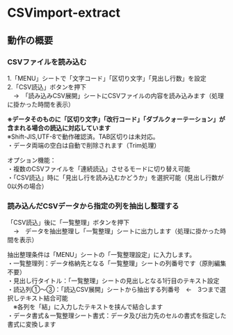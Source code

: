 # CSVimport-extract
## 動作の概要
### CSVファイルを読み込む
1.「MENU」シートで「文字コード」「区切り文字」「見出し行数」を設定  
2.「CSV読込」ボタンを押下  
　→　「読み込みCSV展開」シートにCSVファイルの内容を読み込みます（処理に掛かった時間を表示） 
 
**※データそのものに「区切り文字」「改行コード」「ダブルクォーテーション」が含まれる場合の読込に対応しています**  
※Shift-JIS,UTF-8で動作確認済。TAB区切りは未対応。  
・データ両端の空白は自動で削除されます（Trim処理）

オプション機能：  
・複数のCSVファイルを「連続読込」させるモードに切り替え可能  
・「CSV読込」時に「見出し行を読み込むかどうか」を選択可能（見出し行数が0以外の場合）  
### 読み込んだCSVデータから指定の列を抽出し整理する
「CSV読込」後に「一覧整理」ボタンを押下  
　→　データを抽出整理し「一覧整理」シートに出力します（処理に掛かった時間を表示）  
 
 抽出整理条件は「MENU」シートの「一覧整理設定」に入力します。   
・一覧整理列：データ格納先となる「一覧整理」シートの列番号です（原則編集不要）  
・見出し行タイトル：「一覧整理」シートの見出しとなる1行目のテキスト設定  
・読込列①～③：「読込CSV展開」シートから抽出する列番号　←　3つまで選択しテキスト結合可能  
　※各列を「結」に入力したテキストを挟んで結合します  
・データ書式＆一覧整理シート書式：データ及び出力先のセルの書式を指定した書式に変換します





